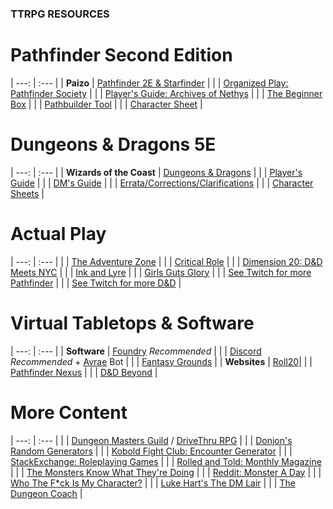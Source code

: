 ### TTRPG RESOURCES

# Pathfinder Second Edition

| ---: | :--- |
| **Paizo** | [Pathfinder 2E &amp; Starfinder](https://paizo.com/) |
| | [Organized Play: Pathfinder Society](https://paizo.com/organizedplay) |
| | [Player's Guide: Archives of Nethys](https://2e.aonprd.com/PlayersGuide.aspx) |
| | [The Beginner Box](https://paizo.com/pathfinder/beginnerbox) |
| | [Pathbuilder Tool](https://pathbuilder2e.com/) |
| | [Character Sheet](https://paizo.s3-us-west-2.amazonaws.com/PZO2101-CharacterSheet-Color.pdf) |

# Dungeons & Dragons 5E

| ---: | :--- |
| **Wizards of the Coast** | [Dungeons &amp; Dragons](https://dnd.wizards.com/) |
| | [Player's Guide](https://dnd.wizards.com/products/tabletop/players-basic-rules) |
| | [DM's Guide](https://dnd.wizards.com/products/tabletop/dm-basic-rules) |
| | [Errata/Corrections/Clarifications](https://thinkdm.org/5e-errata/) |
| | [Character Sheets](https://dnd.wizards.com/articles/features/character_sheets) |

# Actual Play

| ---: | :--- |
| | [The Adventure Zone](https://www.themcelroy.family/theadventurezone) |
| | [Critical Role](https://critrole.com/) |
| | [Dimension 20: D&D Meets NYC](https://brennanleemulligan.com/dimension-20-the-unsleeping-city/) |
| | [Ink and Lyre](https://www.inkandlyre.com/) |
| | [Girls Guts Glory](https://www.girlsgutsgloryrpg.com/) |
| | [See Twitch for more Pathfinder](https://www.twitch.tv/directory/category/pathfinder) |
| | [See Twitch for more D&D](https://www.twitch.tv/directory/category/dungeons-and-dragons) |

# Virtual Tabletops & Software

| ---: | :--- |
| **Software** | [Foundry](https://foundryvtt.com/) *Recommended* |
| | [Discord](https://discord.com) *Recommended* + [Avrae](https://avrae.io) Bot |
| | [Fantasy Grounds](https://www.fantasygrounds.com) |
| **Websites** | [Roll20](https://roll20.net)|
| | [Pathfinder Nexus](https://app.demiplane.com/nexus/pathfinder2e) |
| | [D&D Beyond](https://www.dndbeyond.com) |

# More Content

| ---: | :--- |
| | [Dungeon Masters Guild](https://www.dmsguild.com/) / [DriveThru RPG](https://www.drivethrurpg.com/) |
| | [Donjon's Random Generators](http://donjon.bin.sh/) |
| | [Kobold Fight Club: Encounter Generator](http://kobold.club/fight/#/encounter-builder) |
| | [StackExchange: Roleplaying Games](https://rpg.stackexchange.com/) |
| | [Rolled and Told: Monthly Magazine](https://www.rolledandtold.com/) |
| | [The Monsters Know What They're Doing](https://www.themonstersknow.com/) |
| | [Reddit: Monster A Day](https://www.reddit.com/r/monsteraday/) |
| | [Who The F*ck Is My Character?](https://whothefuckismydndcharacter.com/) |
| | [Luke Hart's The DM Lair](https://www.thedmlair.com/) |
| | [The Dungeon Coach](https://thedungeoncoach.com/) |
